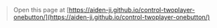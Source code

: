  


> Open this page at [https://aiden-ji.github.io/control-twoplayer-onebutton/](https://aiden-ji.github.io/control-twoplayer-onebutton/)
